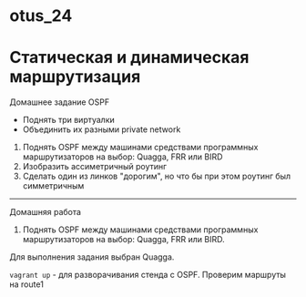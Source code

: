 # otus_24
# Статическая и динамическая маршрутизация

Домашнее задание
OSPF
- Поднять три виртуалки
- Объединить их разными private network
1. Поднять OSPF между машинами средствами программных маршрутизаторов на выбор: Quagga, FRR или BIRD
2. Изобразить ассиметричный роутинг
3. Сделать один из линков "дорогим", но что бы при этом роутинг был симметричным

_____________________________________________________________________________________________________________

Домашняя работа
1. Поднять OSPF между машинами средствами программных маршрутизаторов на выбор: Quagga, FRR или BIRD.

Для выполнения задания выбран Quagga.

```vagrant up``` - для разворачивания стенда с OSPF. Проверим маршруты на route1

